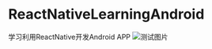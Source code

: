 # ReactNativeLearningAndroid
学习利用ReactNative开发Android APP
![测试图片](https://github.com/ibelieve-mm/ReactNativeLearningAndroid/readmeFile/photo02.jpg)
